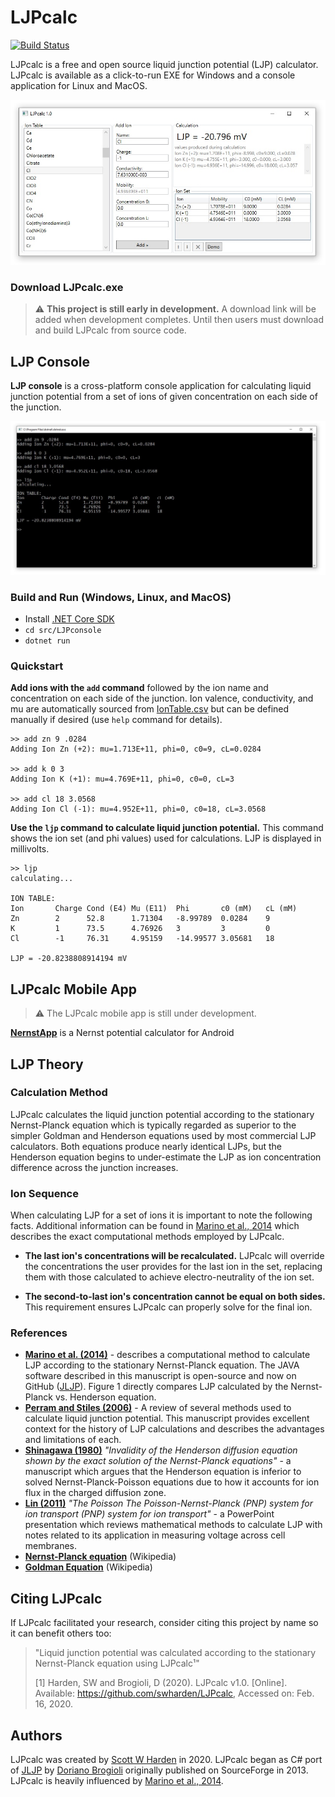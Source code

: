 # LJPcalc

[![Build Status](https://dev.azure.com/swharden/swharden/_apis/build/status/swharden.LJPcalc?branchName=master)](https://dev.azure.com/swharden/swharden/_build/latest?definitionId=7&branchName=master)

LJPcalc is a free and open source liquid junction potential (LJP) calculator. LJPcalc is available as a click-to-run EXE for Windows and a console application for Linux and MacOS.

![](src/LJPcalc/screenshot.jpg)

### Download LJPcalc.exe
> ⚠️ **This project is still early in development.** A download link will be added when development completes. Until then users must download and build LJPcalc from source code.

## LJP Console

**LJP console** is a cross-platform console application for calculating liquid junction potential from a set of ions of given concentration on each side of the junction.

![](src/LJPconsole/screenshot.jpg)

### Build and Run (Windows, Linux, and MacOS)
* Install [.NET Core SDK](https://dotnet.microsoft.com/download)
* `cd src/LJPconsole`
* `dotnet run`

### Quickstart

**Add ions with the `add` command** followed by the ion name and concentration on each side of the junction. Ion valence, conductivity, and mu are automatically sourced from [IonTable.csv](IonTable.csv) but can be defined manually if desired (use `help` command for details).

```
>> add zn 9 .0284
Adding Ion Zn (+2): mu=1.713E+11, phi=0, c0=9, cL=0.0284

>> add k 0 3
Adding Ion K (+1): mu=4.769E+11, phi=0, c0=0, cL=3

>> add cl 18 3.0568
Adding Ion Cl (-1): mu=4.952E+11, phi=0, c0=18, cL=3.0568
```

**Use the `ljp` command to calculate liquid junction potential.** This command shows the ion set (and phi values) used for calculations. LJP is displayed in millivolts.

```
>> ljp
calculating...

ION TABLE:
Ion       Charge Cond (E4) Mu (E11)  Phi       c0 (mM)   cL (mM)
Zn        2      52.8      1.71304   -8.99789  0.0284    9
K         1      73.5      4.76926   3         3         0
Cl        -1     76.31     4.95159   -14.99577 3.05681   18

LJP = -20.8238808914194 mV
```

## LJPcalc Mobile App

> ⚠️ The LJPcalc mobile app is still under development.

[**NernstApp**](https://github.com/swharden/NernstApp) is a Nernst potential calculator for Android

## LJP Theory

### Calculation Method

LJPcalc calculates the liquid junction potential according to the stationary Nernst-Planck equation which is typically regarded as superior to the simpler Goldman and Henderson equations used by most commercial LJP calculators. Both equations produce nearly identical LJPs, but the Henderson equation begins to under-estimate the LJP as ion concentration difference across the junction increases.

### Ion Sequence

When calculating LJP for a set of ions it is important to note the following facts. Additional information can be found in [Marino et al., 2014](https://arxiv.org/abs/1403.3640) which describes the exact computational methods employed by LJPcalc.

* **The last ion's concentrations will be recalculated.** LJPcalc will override the concentrations the user provides for the last ion in the set, replacing them with those calculated to achieve electro-neutrality of the ion set.

* **The second-to-last ion's concentration cannot be equal on both sides.** This requirement ensures LJPcalc can properly solve for the final ion.


### References
* **[Marino et al. (2014)](https://arxiv.org/abs/1403.3640)** - describes a computational method to calculate LJP according to the stationary Nernst-Planck equation. The JAVA software described in this manuscript is open-source and now on GitHub ([JLJP](https://github.com/swharden/jljp)). Figure 1 directly compares LJP calculated by the Nernst-Planck vs. Henderson equation.
* **[Perram and Stiles (2006)](https://pubs.rsc.org/en/content/articlelanding/2006/cp/b601668e)** - A review of several methods used to calculate liquid junction potential. This manuscript provides excellent context for the history of LJP calculations and describes the advantages and limitations of each.
* **[Shinagawa (1980)](https://www.ncbi.nlm.nih.gov/pubmed/7401663)** _"Invalidity of the Henderson diffusion equation shown by the exact solution of the Nernst-Planck equations"_ - a manuscript which argues that the Henderson equation is inferior to solved Nernst-Planck-Poisson equations due to how it accounts for ion flux in the charged diffusion zone.
* **[Lin (2011)](http://www.sci.osaka-cu.ac.jp/~ohnita/2010/TCLin.pdf)** _"The Poisson The Poisson-Nernst-Planck (PNP) system for ion transport (PNP) system for ion transport"_ - a PowerPoint presentation which reviews mathematical methods to calculate LJP with notes related to its application in measuring voltage across cell membranes.
* **[Nernst-Planck equation](https://en.wikipedia.org/wiki/Nernst%E2%80%93Planck_equation)** (Wikipedia)
* **[Goldman Equation](https://en.wikipedia.org/wiki/Goldman_equation)** (Wikipedia)

## Citing LJPcalc

If LJPcalc facilitated your research, consider citing this project by name so it can benefit others too:

> "Liquid junction potential was calculated according to the stationary Nernst-Planck equation using LJPcalc¹"
>
> [1] Harden, SW and Brogioli, D (2020). LJPcalc v1.0. [Online]. Available: https://github.com/swharden/LJPcalc, Accessed on: Feb. 16, 2020.

## Authors
LJPcalc was created by [Scott W Harden](http://swharden.com/) in 2020. LJPcalc began as C# port of [JLJP](https://github.com/swharden/JLJP) by [Doriano Brogioli](https://sites.google.com/site/dbrogioli/) originally published on SourceForge in 2013. LJPcalc is heavily influenced by [Marino et al., 2014](https://arxiv.org/abs/1403.3640).
